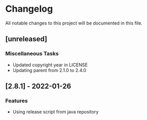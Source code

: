 # Changelog
All notable changes to this project will be documented in this file.

## [unreleased]

### Miscellaneous Tasks

- Updated copyright year in LICENSE
- Updating parent from 2.1.0 to 2.4.0

## [2.8.1] - 2022-01-26

### Features

- Using release script from java repository

<!-- generated by git-cliff -->
